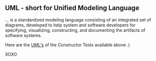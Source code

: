 ## UML - short for Unified Modeling Language
... is a standardized modeling language consisting of an integrated set of diagrams, developed to help system and software developers for specifying, visualizing, constructing, and documenting the artifacts of software systems.

Here are the [UML's](https://docs.google.com/presentation/d/1JibO8fBfLn3jWMtM-PT-FTdSC7mnzIl2r57sU8_HnQo/edit?usp=sharing) of the Constructor Tests available above .)

XOXO
